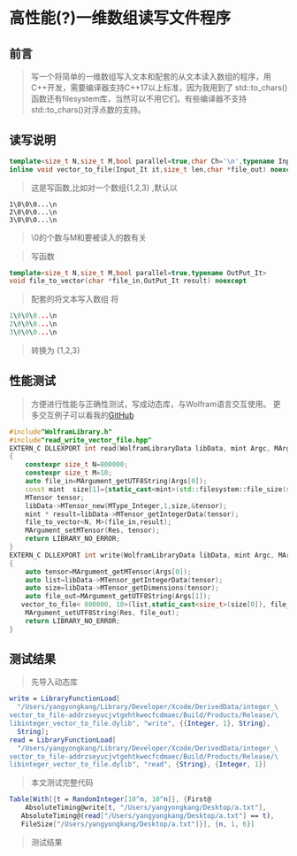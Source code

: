 #  高性能(?)一维数组读写文件程序
## 前言
> 写一个将简单的一维数组写入文本和配套的从文本读入数组的程序，用C++开发，需要编译器支持C++17以上标准，因为我用到了 std::to_chars()函数还有filesystem库，当然可以不用它们。有些编译器不支持std::to_chars()对浮点数的支持。
## 读写说明
```C++
template<size_t N,size_t M,bool parallel=true,char Ch='\n',typename Input_It>
inline void vector_to_file(Input_It it,size_t len,char *file_out) noexcept
```
> 这是写函数,比如对一个数组{1,2,3} ,默认以 
``` 
1\0\0\0...\n
2\0\0\0...\n
3\0\0\0...\n
```
> \0的个数与M和要被读入的数有关


> 写函数
```C++
template<size_t N,size_t M,bool parallel=true,typename OutPut_It>
void file_to_vector(char *file_in,OutPut_It result) noexcept
```
> 配套的将文本写入数组
> 将
```C++
1\0\0\0...\n
2\0\0\0...\n
3\0\0\0...\n
```
> 转换为 {1,2,3}


## 性能测试
> 方便进行性能与正确性测试，写成动态库，与Wolfram语言交互使用。
> 更多交互例子可以看我的[GitHub](https://github.com/yangyongkang2000/C-CPP_WolframLibrary_Example)



```C++
#include"WolframLibrary.h"
#include"read_write_vector_file.hpp"
EXTERN_C DLLEXPORT int read(WolframLibraryData libData, mint Argc, MArgument *Args, MArgument Res) noexcept
{
    constexpr size_t N=800000;
    constexpr size_t M=10;
    auto file_in=MArgument_getUTF8String(Args[0]);
    const mint  size[1]={static_cast<mint>(std::filesystem::file_size(std::filesystem::path(file_in))/M)};
    MTensor tensor;
    libData->MTensor_new(MType_Integer,1,size,&tensor);
    mint * result=libData->MTensor_getIntegerData(tensor);
    file_to_vector<N, M>(file_in,result);
    MArgument_setMTensor(Res, tensor);
    return LIBRARY_NO_ERROR;
}
EXTERN_C DLLEXPORT int write(WolframLibraryData libData, mint Argc, MArgument *Args, MArgument Res) noexcept
{
    auto tensor=MArgument_getMTensor(Args[0]);
    auto list=libData->MTensor_getIntegerData(tensor);
    auto size=libData->MTensor_getDimensions(tensor);
    auto file_out=MArgument_getUTF8String(Args[1]);
   vector_to_file< 800000, 10>(list,static_cast<size_t>(size[0]), file_out);
    MArgument_setUTF8String(Res, file_out);
    return LIBRARY_NO_ERROR;
}
```


## 测试结果
> 先导入动态库
```Mathematica
write = LibraryFunctionLoad[
  "/Users/yangyongkang/Library/Developer/Xcode/DerivedData/integer_\
vector_to_file-addrzseyucjvtgehtkwecfcdmaec/Build/Products/Release/\
libinteger_vector_to_file.dylib", "write", {{Integer, 1}, String}, 
  String];
read = LibraryFunctionLoad[
  "/Users/yangyongkang/Library/Developer/Xcode/DerivedData/integer_\
vector_to_file-addrzseyucjvtgehtkwecfcdmaec/Build/Products/Release/\
libinteger_vector_to_file.dylib", "read", {String}, {Integer, 1}]  
```



>本文测试完整代码
```Mathematica
Table[With[{t = RandomInteger[10^n, 10^n]}, {First@
    AbsoluteTiming@write[t, "/Users/yangyongkang/Desktop/a.txt"], 
   AbsoluteTiming@(read["/Users/yangyongkang/Desktop/a.txt"] == t), 
   FileSize["/Users/yangyongkang/Desktop/a.txt"]}], {n, 1, 6}]
```
>测试结果


